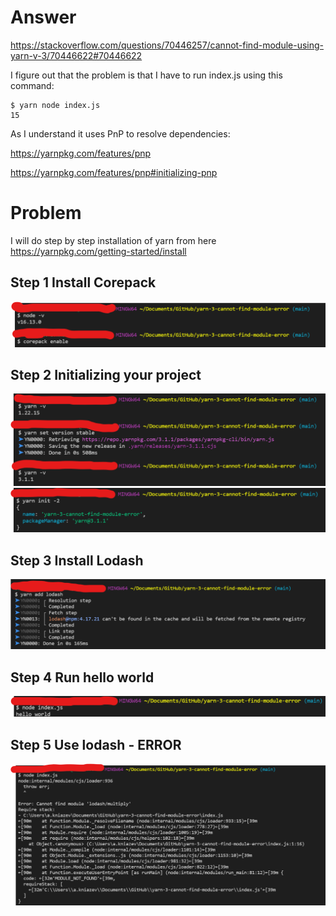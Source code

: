 # Answer
https://stackoverflow.com/questions/70446257/cannot-find-module-using-yarn-v-3/70446622#70446622

I figure out that the problem is that I have to run index.js using this command:

```
$ yarn node index.js
15
```

As I understand it uses PnP to resolve dependencies:

https://yarnpkg.com/features/pnp

https://yarnpkg.com/features/pnp#initializing-pnp

# Problem
I will do step by step installation of yarn from here  https://yarnpkg.com/getting-started/install

## Step 1 Install Corepack
![step 1](./images/step1.png)

## Step 2 Initializing your project
![step 2](./images/step2.png)
![step 2](./images/step2_init.png)

## Step 3 Install Lodash
![step 2](./images/step3.png)

## Step 4 Run hello world
![step 2](./images/step4.png)

## Step 5 Use lodash - ERROR
![step 2](./images/step5.png)
